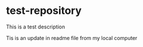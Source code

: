 # test-repository

This is a test description

Tis is an update in readme file from my local computer
